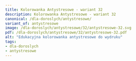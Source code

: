 ```yaml
---
title: Kolorowanka Antystresowe - wariant 32
description: Kolorowanka Antystresowe - wariant 32
canonical: /dla-doroslych/antystresowe/
variant_of: antystresowe
image: /dla-doroslych/antystresowe/32/antystresowe-32.svg
pdf: /dla-doroslych/antystresowe/32/antystresowe-32.pdf
alt: "Edukacyjna kolorowanka antystresowe do wydruku"
tags:
- dla-doroslych
- antystresowe
---
```

